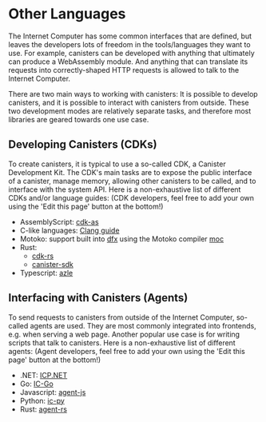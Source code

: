 # Other Languages

The Internet Computer has some common interfaces that are defined, but leaves the developers lots of freedom in the tools/languages they want to use. For example, canisters can be developed with anything that ultimately can produce a WebAssembly module. And anything that can translate its requests into correctly-shaped HTTP requests is allowed to talk to the Internet Computer.

There are two main ways to working with canisters: It is possible to develop canisters, and it is possible to interact with canisters from outside. These two development modes are relatively separate tasks, and therefore most libraries are geared towards one use case. 

## Developing Canisters (CDKs)

To create canisters, it is typical to use a so-called CDK, a Canister Development Kit. The CDK's main tasks are to expose the public interface of a canister, manage memory, allowing other canisters to be called, and to interface with the system API. Here is a non-exhaustive list of different CDKs and/or language guides: (CDK developers, feel free to add your own using the 'Edit this page' button at the bottom!)

- AssemblyScript: [cdk-as](https://github.com/rckprtr/cdk-as)
- C-like languages: [Clang guide](./clang-supported-languages.md)
- Motoko: support built into [dfx](../../install-upgrade-remove.mdx) using the Motoko compiler [moc](https://github.com/dfinity/motoko)
- Rust:
  - [cdk-rs](https://github.com/dfinity/cdk-rs)
  - [canister-sdk](https://github.com/infinity-swap/canister-sdk)
- Typescript: [azle](https://github.com/demergent-labs/azle)

## Interfacing with Canisters (Agents)

To send requests to canisters from outside of the Internet Computer, so-called agents are used. They are most commonly integrated into frontends, e.g. when serving a web page. Another popular use case is for writing scripts that talk to canisters. Here is a non-exhaustive list of different agents: (Agent developers, feel free to add your own using the 'Edit this page' button at the bottom!)

- .NET: [ICP.NET](https://github.com/Gekctek/ICP.NET)
- Go: [IC-Go](https://github.com/mix-labs/IC-Go)
- Javascript: [agent-js](https://github.com/dfinity/agent-js)
- Python: [ic-py](https://github.com/rocklabs-io/ic-py)
- Rust: [agent-rs](https://github.com/dfinity/agent-rs)

